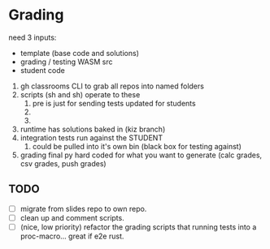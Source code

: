 # Grading

need 3 inputs:

- template (base code and solutions)
- grading / testing WASM src
- student code

1. gh classrooms CLI to grab all repos into named folders
1. scripts (sh and sh) operate to these
   1. pre is just for sending tests updated for students
   1.
   1.
1. runtime has solutions baked in (kiz branch)
1. integration tests run against the STUDENT
   1. could be pulled into it's own bin (black box for testing against)
1. grading final py hard coded for what you want to generate (calc grades, csv grades, push grades)

## TODO

- [ ] migrate from slides repo to own repo.
- [ ] clean up and comment scripts.
- [ ] (nice, low priority) refactor the grading scripts that running tests into a proc-macro... great if e2e rust.
